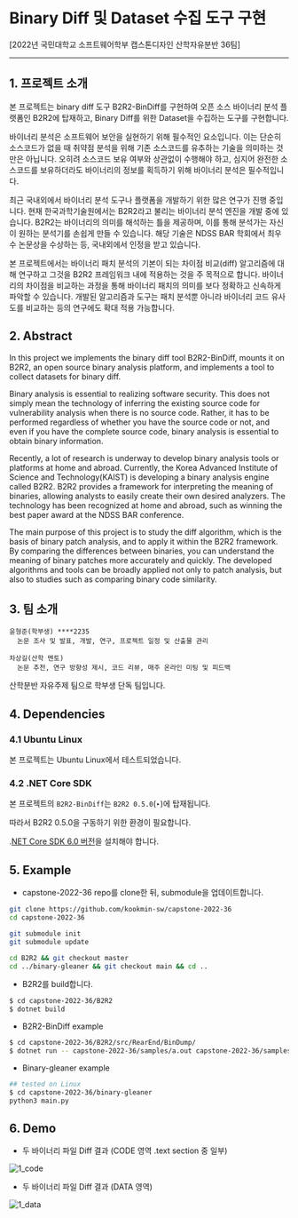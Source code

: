 # Binary Diff 및 Dataset 수집 도구 구현

[2022년 국민대학교 소프트웨어학부 캡스톤디자인 산학자유분반 36팀]

---

## 1. 프로젝트 소개

본 프로젝트는 binary diff 도구 B2R2-BinDiff를 구현하여 오픈 소스 바이너리 분석 플랫폼인 B2R2에 탑재하고, Binary Diff를 위한 Dataset을 수집하는 도구를 구현합니다.

바이너리 분석은 소프트웨어 보안을 실현하기 위해 필수적인 요소입니다. 이는 단순히 소스코드가 없을 때 취약점 분석을 위해 기존 소스코드를 유추하는 기술을 의미하는 것만은 아닙니다. 오히려 소스코드 보유 여부와 상관없이 수행해야 하고, 심지어 완전한 소스코드를 보유하더라도 바이너리의 정보를 획득하기 위해 바이너리 분석은 필수적입니다.

최근 국내외에서 바이너리 분석 도구나 플랫폼을 개발하기 위한 많은 연구가 진행 중입니다. 현재 한국과학기술원에서는 B2R2라고 불리는 바이너리 분석 엔진을 개발 중에 있습니다. B2R2는 바이너리의 의미를 해석하는 틀을 제공하며, 이를 통해 분석가는 자신이 원하는 분석기를 손쉽게 만들 수 있습니다. 해당 기술은 NDSS BAR 학회에서 최우수 논문상을 수상하는 등, 국내외에서 인정을 받고 있습니다.

본 프로젝트에서는 바이너리 패치 분석의 기본이 되는 차이점 비교(diff) 알고리즘에 대해 연구하고 그것을 B2R2 프레임워크 내에 적용하는 것을 주 목적으로 합니다. 바이너리의 차이점을 비교하는 과정을 통해 바이너리 패치의 의미를 보다 정확하고 신속하게 파악할 수 있습니다. 개발된 알고리즘과 도구는 패치 분석뿐 아니라 바이너리 코드 유사도를 비교하는 등의 연구에도 확대 적용 가능합니다.

## 2. Abstract

In this project we implements the binary diff tool B2R2-BinDiff, mounts it on B2R2, an open source binary analysis platform, and implements a tool to collect datasets for binary diff.

Binary analysis is essential to realizing software security. This does not simply mean the technology of inferring the existing source code for vulnerability analysis when there is no source code. Rather, it has to be performed regardless of whether you have the source code or not, and even if you have the complete source code, binary analysis is essential to obtain binary information.

Recently, a lot of research is underway to develop binary analysis tools or platforms at home and abroad. Currently, the Korea Advanced Institute of Science and Technology(KAIST) is developing a binary analysis engine called B2R2. B2R2 provides a framework for interpreting the meaning of binaries, allowing analysts to easily create their own desired analyzers. The technology has been recognized at home and abroad, such as winning the best paper award at the NDSS BAR conference.

The main purpose of this project is to study the diff algorithm, which is the basis of binary patch analysis, and to apply it within the B2R2 framework. By comparing the differences between binaries, you can understand the meaning of binary patches more accurately and quickly. The developed algorithms and tools can be broadly applied not only to patch analysis, but also to studies such as comparing binary code similarity.

## 3. 팀 소개

```
윤형준(학부생) ****2235
  논문 조사 및 발표, 개발, 연구, 프로젝트 일정 및 산출물 관리

차상길(산학 멘토)
  논문 추천, 연구 방향성 제시, 코드 리뷰, 매주 온라인 미팅 및 피드백
```

산학분반 자유주제 팀으로 학부생 단독 팀입니다.

## 4. ****Dependencies****

### 4.1 Ubuntu Linux

본 프로젝트는 Ubuntu Linux에서 테스트되었습니다.

### 4.2 .NET Core SDK

본 프로젝트의 `B2R2-BinDiff`는 `B2R2 0.5.0`(‣)에 탑재됩니다.

따라서 B2R2 0.5.0을 구동하기 위한 환경이 필요합니다.

.[NET Core SDK 6.0 버전](https://dotnet.microsoft.com/en-us/download/dotnet)을 설치해야 합니다.

## 5. Example

- capstone-2022-36 repo를 clone한 뒤, submodule을 업데이트합니다.

```bash
git clone https://github.com/kookmin-sw/capstone-2022-36
cd capstone-2022-36

git submodule init
git submodule update

cd B2R2 && git checkout master
cd ../binary-gleaner && git checkout main && cd ..
```

- B2R2를 build합니다.

```bash
$ cd capstone-2022-36/B2R2
$ dotnet build
```

- B2R2-BinDiff example

```bash
$ cd capstone-2022-36/B2R2/src/RearEnd/BinDump/
$ dotnet run -- capstone-2022-36/samples/a.out capstone-2022-36/samples/b.out --diff --show-color --histogram
```

- Binary-gleaner example

```bash
## tested on Linux
$ cd capstone-2022-36/binary-gleaner
python3 main.py
```

## 6. Demo

- 두 바이너리 파일 Diff 결과 (CODE 영역 .text section 중 일부)

![1_code](https://user-images.githubusercontent.com/26249582/169651554-10f5423a-d72f-486e-a718-73c0fefc86d5.png)

- 두 바이너리 파일 Diff 결과 (DATA 영역)

![1_data](https://user-images.githubusercontent.com/26249582/169651555-26cf0968-3d83-4089-b58a-0abdf873d39d.png)
